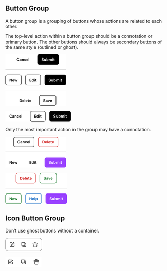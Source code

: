 ## Button Group

A button group is a grouping of buttons whose actions are related to each other.

<docs-do-dont headline="Use only two appearances">

<p slot="description">The top-level action within a button group should be a connotation or primary button. The other buttons should always be secondary buttons of the same style (outlined or ghost).</p>

<docs-do>

![image](/assets/images/components/button/do-1.png)

</docs-do>
<docs-dont>

![image](/assets/images/components/button/dont-1.png)

</docs-dont>
</docs-do-dont>
<docs-do-dont headline="Use only one connotation">
<p slot="description">Only the most important action in the group may have a connotation.</p>

<docs-do>

![image](/assets/images/components/button/do-2.png)

</docs-do>
<docs-dont>

![image](/assets/images/components/button/dont-2.png)

</docs-dont>
</docs-do-dont>

## Icon Button Group

<docs-do-dont headline="Ghost icon buttons need a container">
<p slot="description">Don’t use ghost buttons without a container.</p>

<docs-do>

![image](/assets/images/components/button/do-3.png)

</docs-do>

<docs-dont>

![image](/assets/images/components/button/dont-3.png)

</docs-dont>
</docs-do-dont>
